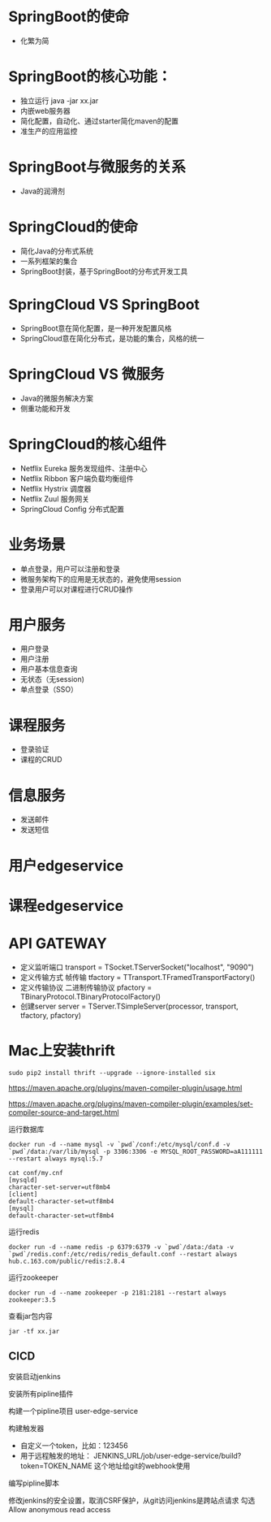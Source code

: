 # SpringBoot的使命
- 化繁为简

# SpringBoot的核心功能：
- 独立运行 java -jar xx.jar
- 内嵌web服务器
- 简化配置，自动化、通过starter简化maven的配置
- 准生产的应用监控

# SpringBoot与微服务的关系
- Java的润滑剂

# SpringCloud的使命
- 简化Java的分布式系统
- 一系列框架的集合
- SpringBoot封装，基于SpringBoot的分布式开发工具

# SpringCloud VS SpringBoot
- SpringBoot意在简化配置，是一种开发配置风格
- SpringCloud意在简化分布式，是功能的集合，风格的统一

# SpringCloud VS 微服务
- Java的微服务解决方案
- 侧重功能和开发

# SpringCloud的核心组件
- Netflix Eureka 服务发现组件、注册中心
- Netflix Ribbon 客户端负载均衡组件
- Netflix Hystrix 调度器
- Netflix Zuul 服务网关
- SpringCloud Config 分布式配置

# 业务场景
- 单点登录，用户可以注册和登录
- 微服务架构下的应用是无状态的，避免使用session
- 登录用户可以对课程进行CRUD操作

# 用户服务
- 用户登录
- 用户注册
- 用户基本信息查询
- 无状态（无session)
- 单点登录（SSO）

# 课程服务
- 登录验证
- 课程的CRUD

# 信息服务
- 发送邮件
- 发送短信

# 用户edgeservice

# 课程edgeservice

# API GATEWAY

- 定义监听端口
transport = TSocket.TServerSocket("localhost", "9090")
- 定义传输方式 帧传输
tfactory = TTransport.TFramedTransportFactory()
- 定义传输协议 二进制传输协议
pfactory = TBinaryProtocol.TBinaryProtocolFactory()
- 创建server
server = TServer.TSimpleServer(processor, transport, tfactory, pfactory)

# Mac上安装thrift
```
sudo pip2 install thrift --upgrade --ignore-installed six
```

https://maven.apache.org/plugins/maven-compiler-plugin/usage.html

https://maven.apache.org/plugins/maven-compiler-plugin/examples/set-compiler-source-and-target.html

运行数据库
```
docker run -d --name mysql -v `pwd`/conf:/etc/mysql/conf.d -v `pwd`/data:/var/lib/mysql -p 3306:3306 -e MYSQL_ROOT_PASSWORD=aA111111 --restart always mysql:5.7
```

```
cat conf/my.cnf
[mysqld]
character-set-server=utf8mb4
[client]
default-character-set=utf8mb4
[mysql]
default-character-set=utf8mb4
```

运行redis
```
docker run -d --name redis -p 6379:6379 -v `pwd`/data:/data -v `pwd`/redis.conf:/etc/redis/redis_default.conf --restart always hub.c.163.com/public/redis:2.8.4
```

运行zookeeper
```
docker run -d --name zookeeper -p 2181:2181 --restart always zookeeper:3.5
```

查看jar包内容
```
jar -tf xx.jar
```

## CICD

安装启动jenkins

安装所有pipline插件

构建一个pipline项目 user-edge-service

构建触发器
- 自定义一个token，比如：123456
- 用于远程触发的地址： JENKINS_URL/job/user-edge-service/build?token=TOKEN_NAME 这个地址给git的webhook使用

编写pipline脚本

修改jenkins的安全设置，取消CSRF保护，从git访问jenkins是跨站点请求
勾选 Allow anonymous read access
